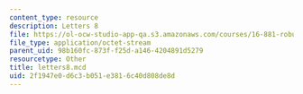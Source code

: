 ```yaml
---
content_type: resource
description: Letters 8
file: https://ol-ocw-studio-app-qa.s3.amazonaws.com/courses/16-881-robust-system-design-summer-1998/2f1947e0d6c3b051e3816c40d808de8d_letters8.mcd
file_type: application/octet-stream
parent_uid: 98b160fc-873f-f25d-a146-4204891d5279
resourcetype: Other
title: letters8.mcd
uid: 2f1947e0-d6c3-b051-e381-6c40d808de8d
---
```


